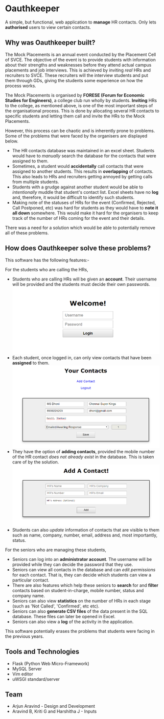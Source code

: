 # Oauthkeeper
A simple, but functional, web application to **manage** HR contacts. Only lets **authorised** users to view certain contacts.

## Why was Oauthkeeper built?

The Mock Placements is an annual event conducted by the Placement Cell of SVCE. The objective of the event is to provide students with information about their strengths and weaknesses before they attend actual campus placements and job interviews. This is achieved by inviting *real* HRs and recruiters to SVCE. These recruiters will the interview students and put them through GDs, giving the students some experience on how the process works.

The Mock Placements is organised by **FORESE (Forum for Economic Studies for Engineers)**, a college club run wholly by students. **Inviting** HRs to the college, as mentioned above, is one of the most important steps of the organisational process. This is done by allocating several HR contacts to specific students and letting them call and invite the HRs to the Mock Placements.

However, this process can be chaotic and is inherently prone to problems. Some of the problems that were faced by the organisers are displayed below.

* The HR contacts database was maintained in an excel sheet. Students would have to *manually* search the database for the contacts that were assigned to them.
* Sometimes, a student would **accidentally** call contacts that were assigned to another students. This results in **overlapping** of contacts. This also leads to HRs and recruiters getting annoyed by getting calls from multiple students.
* Students with a grudge against another student would be able to *intentionally* muddle that student's contact list. Excel sheets have no **log** and, therefore, it would be difficult to identify such students.
* Making note of the statuses of HRs for the event (Confirmed, Rejected, Call Postponed, etc) was hard for students as they would have to **note it all down** somewhere. This would make it hard for the organisers to keep track of the number of HRs coming for the event and their details.

There was a need for a solution which would be able to potentially remove all of these problems.

## How does Oauthkeeper solve these problems?

This software has the following features:-

For the students who are calling the HRs,

* Students who are calling HRs will be given an **account**. Their username will be provided and the students must decide their own passwords.
![alt text](https://raw.githubusercontent.com/ForeseTech/Oauthkeeper/master/static/img/github-screenshots/login.png)
* Each student, once logged in, can only view contacts that have been **assigned** to them.
![alt text](https://raw.githubusercontent.com/ForeseTech/Oauthkeeper/master/static/img/github-screenshots/contacts.png)
* They have the option of **adding contacts**, provided the mobile number of the HR contact *does not already exist* in the database. This is taken care of by the solution.
![alt text](https://raw.githubusercontent.com/ForeseTech/Oauthkeeper/master/static/img/github-screenshots/addcontact.png)
* Students can also *update* information of contacts that are visible to them such as name, company, number, email, address and, most importantly, status.


For the seniors who are managing these students,

* Seniors can log into an **administrator account**. The username will be provided while they can decide the password that they use.
* Seniors can view all contacts in the database and can *edit permissions* for each contact. That is, they can decide which students can view a particular contact.
* There are also features which help these seniors to **search** for and **filter** contacts based on student-in-charge, mobile number, status and company name.
* Seniors can also view **statistics** on the number of HRs in each stage (such as 'Not Called', 'Confirmed', etc etc).
* Seniors can also **generate CSV files** of the data present in the SQL database. These files can later be opened in Excel.
* Seniors can also view a **log** of the activity in the application.

This software potentially erases the problems that students were facing in the previous years.

## Tools and Technologies

* Flask (Python Web Micro-Framework)
* MySQL Server
* Vim editor
* uWSGI standard/server

## Team

* Arjun Aravind - Design and Development
* Aravind B, Kriti G and Harshitha J - Inputs

